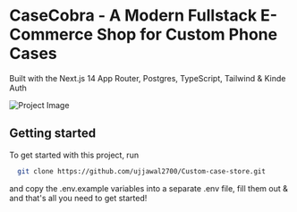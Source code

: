 # CaseCobra - A Modern Fullstack E-Commerce Shop for Custom Phone Cases

Built with the Next.js 14 App Router, Postgres, TypeScript, Tailwind & Kinde Auth

![Project Image](https://github.com/joschan21/casecobra/blob/master/public/thumbnail.png)


## Getting started

To get started with this project, run

```bash
  git clone https://github.com/ujjawal2700/Custom-case-store.git
```

and copy the .env.example variables into a separate .env file, fill them out & and that's all you need to get started!

